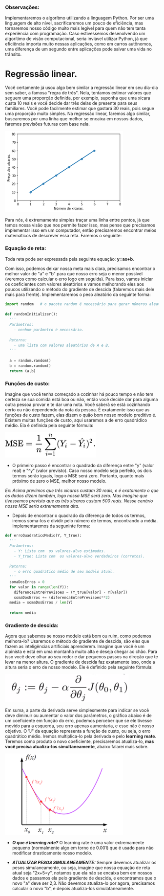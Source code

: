 ### Observações:
Implementaremos o algorítmo utilizando a linguagem Python. Por ser uma linguagem de alto nível, sacrificaremos um pouco de eficiência, mas tornaremos nosso código muito mais legível para quem não tem tanta experiência com programação. Caso estivessemos desenolvendo um algorítimo de visão computacional, seria inviável utilizar Python, já que eficiência importa muito nessas aplicações, como em carros autônomos, uma diferença de um segundo entre aplicações pode salvar uma vida no trânsito.

# Regressão linear.
Você certamente já usou algo bem similar a regressão linear em seu dia-dia sem saber, a famosa "regra de três". Nela, tentamos estimar valores que seguem uma proporção definida, por exemplo, suponha que uma xícara custa 10 reais e você decide dar três delas de presente para seus familiares. Você pode facilmente estimar que gastará 30 reais, pois segue uma proporção muito simples.
Na regressão linear, faremos algo similar, buscaremos por uma linha que melhor se encaixa em nossos dados, faremos previsões futuras com base nela.

![alt text](https://github.com/matheusfaria0/regressao-linear/blob/master/download.png "Exemplo de regressão linear.")

Para nós, é extremamente simples traçar uma linha entre pontos, já que temos nossa visão que nos permite fazer isso, mas pense que precisamos implementar isso em um computador, então precisaremos encontrar meios matemáticos de descrever essa reta. Faremos o seguinte:

### Equação de reta:
Toda reta pode ser expressada pela seguinte equação: **y=ax+b**.
 
 Com isso, podemos deixar nossa meta mais clara, precisamos encontrar o melhor valor de "a" e "b" para que nosso erro seja o menor possível (veremos como calcular o erro logo em seguida).
 Para isso, vamos iniciar os coeficientes com valores aleatórios e vamos melhorando eles aos poucos utilizando o método do gradiente de descida (falaremos mais dele mais para frente). Implementaremos o peso aleatório da seguinte forma:

```python
import random   # o pacote random é necessário para gerar números aleatórios.

def randomInitializer():
  '''
  Parâmetros:
    - nenhum parâmetro é necessário.
  
  Retorna:
    - uma lista com valores aleatórios de A e B.
  '''
  
  a = random.random()
  b = random.random()
  return (a,b)
```

### Funções de custo:
Imagine que você tenha começado a cozinhar há pouco tempo e não tem certeza se sua comida está boa ou não, então você decide dar para alguma outra pessoa provar e te dar uma nota. Você saberá se está cozinhando certo ou não dependendo da nota da pessoa. É exatamente isso que as funções de custo fazem, elas dizem o quão bom nosso modelo preditivo é. Existem muitas funções de custo, aqui usaremos a de erro quadrádico médio. Ela é definida pela seguinte fórmula:

![alt text](https://github.com/matheusfaria0/regressao-linear/blob/master/e258221518869aa1c6561bb75b99476c4734108e.svg)

* O primeiro passo é encontrar o quadrado da diferença entre "y" (valor real) e "^y" (valor previsto). Caso nosso modelo seja perfeito, os dois termos serão iguais, logo o MSE será zero. Portanto, quanto mais próximo de zero o MSE, melhor nosso modelo.

*_Ex: Acima previmos que três xícaras custam 30 reais, e é exatamente o que os dados dizem também, logo nossa MSE será zero. Mas imagine que tivessemos previsto que as três xícaras custam 500 reais. Nesse cenário nossa MSE seria extremamente alta._*

* Depois de encontrar o quadrado da diferença de todos os termos, iremos soma-los e dividir pelo número de termos, encontrando a média. Implementaremos da seguninte forma: 

```python
def erroQuadraticoMedio(Y, Y_true):
  '''
  Parâmetros:
    - Y: Lista com  os valores-alvo estimados.
    - Y_true: Lista com  os valores-alvo verdadeiros (corretos).
  
  Retorna:
    - o erro quadratico médio de seu modelo atual.
  '''
  somaDosErros = 0
  for valor in range(len(Y)):
    diferencaEntrePrevisoes = (Y_true[valor] - Y[valor])
    somaDosErros += (diferencaEntrePrevisoes**2)
  media = somaDosErros / len(Y)
  
  return media
```

### Gradiente de descida:
Agora que sabemos se nosso modelo está bom ou ruim, como podemos melhora-lo? Usaremos o método do gradiente de descida, são eles que fazem as inteligências artificiais aprenderem. Imagine que você é um alpinista e está em uma montanha muito alta e deseja chegar ao chão. Para isso você deve olhar ao seu redor e dar pequenos passos na direção que te levar na menor altura. O gradiente de descida faz exatamente isso, onde a altura seria o erro de nosso modelo. Ele é definido pela seguinte fórmula:

![alt text](https://github.com/matheusfaria0/regressao-linear/blob/master/sgd.png)

Em suma, a parte da derivada serve simplesmente para indicar se você deve diminuir ou aumentar o valor dos parâmetros, o gráfico abaixo é de um coeficiente em função do erro, podemos perceber que se ele tivesse movido para a esquerda, seu erro apenas aumentaria, e esse não é nosso objetivo.
O "J" da equação representa a função de custo, ou seja, o erro quadrático médio. Iremos multiplica-lo pela derivada e pelo **learning reate**. Teremos como produto o novo coeficiente, precisaremos atualiza-lo, **mas você precisa atualiza-los simultaneamente**, abaixo falarei mais sobre.

![alt text](https://github.com/matheusfaria0/regressao-linear/blob/master/gradiente.png)

* **_O que é learning rate?_** O learning rate é uma valor extremamente pequeno (normalmente algo em torno de 0.001) que é usado para não modificar drasticamente nosso modelo.

* **_ATUALIZAR PESOS SIMULANEAMENTE:_** Sempre devemos atualizar os pesos simulaneamente, ou seja, imagine que nossa equação de reta atual seja "2x+5=y", notamos que ela não se encaixa bem em nossos dados e passamos ela pelo gradiente de descida, e encontramos que o novo "a" deve ser 2,3. Não devemos atualiza-lo por agora, precisamos calcular o novo "b", e depois atualiza-los simulataneamente.
